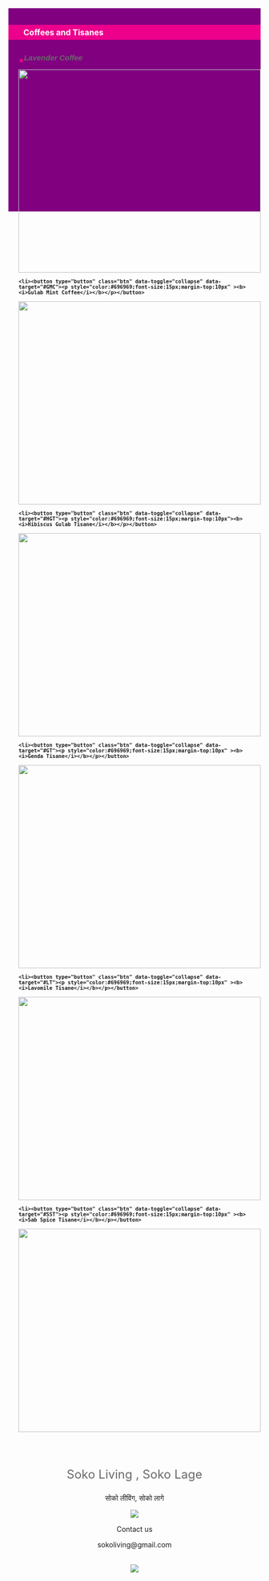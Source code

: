 
<html>


<style>
 
 
.hero-image {
  background-image: url("https://github.com/pandeyaakash/sokoliving/blob/main/images/banner.jpg?raw=true");
  width: 100%;
  height: 405px;
  background-color: purple;
  background-position: center;

}


.headtext {
color: white;
background-color: #EC008C;
padding-left: 30px;
padding-top: 5px;
padding-bottom: 5px;
font-size: 16px;
}

.btn {
  border: none;
  background-color: inherit;
  padding: 0px;
  font-size: 40px;
  cursor: pointer;
  display: inline-block;
}

.btn:hover {background: #eee;}

ul {
   list-style: none;
    vertical-align:middle;
	font: bold 12px "Helvetica Neue", Helvetica, Arial, sans-serif;
}

ul li:before {
   color: #EC008C;
   content: "•";
   font-size: 30px; /* or whatever */
   vertical-align:middle;
}

img.center {
  margin-left: auto;
  margin-right: auto;
  display: block;
}

img.banner{
	height:100%;
	width: auto;
}
</style>

<head>
  <meta name="viewport" content="width=device-width, initial-scale=1">
  <link rel="stylesheet" href="https://maxcdn.bootstrapcdn.com/bootstrap/3.4.1/css/bootstrap.min.css">
  <script src="https://ajax.googleapis.com/ajax/libs/jquery/3.5.1/jquery.min.js"></script>
  <script src="https://maxcdn.bootstrapcdn.com/bootstrap/3.4.1/js/bootstrap.min.js"></script>
</head>


<body>
<div class="hero-image"/>
<br/>
<p class="headtext"><b>Coffees and Tisanes</b></p>
<div align="left">

  <ul>
  <li><button type="button" class="btn" data-toggle="collapse" data-target="#LC"><p style="color:#696969;font-size:15px;margin-top:10px" ><b><i>Lavender Coffee</i></b></p></button>
  <div id="LC" class="collapse">
        <img align="center" width="100%" src="https://github.com/pandeyaakash/sokoliving/blob/main/images/1.jpg?raw=true" /> 
  </div>
  </li>

    <li><button type="button" class="btn" data-toggle="collapse" data-target="#GMC"><p style="color:#696969;font-size:15px;margin-top:10px" ><b><i>Gulab Mint Coffee</i></b></p></button>
  <div id="GMC" class="collapse">
        <img align="center" width="100%" src="https://github.com/pandeyaakash/sokoliving/blob/main/images/2.jpg?raw=true" /> 
  </div>
  </li>

    <li><button type="button" class="btn" data-toggle="collapse" data-target="#HGT"><p style="color:#696969;font-size:15px;margin-top:10px"><b><i>Hibiscus Gulab Tisane</i></b></p></button>
  <div id="HGT" class="collapse">
        <img align="center" width="100%" src="https://github.com/pandeyaakash/sokoliving/blob/main/images/3.jpg?raw=true" /> 
  </div>
  </li>

    <li><button type="button" class="btn" data-toggle="collapse" data-target="#GT"><p style="color:#696969;font-size:15px;margin-top:10px" ><b><i>Genda Tisane</i></b></p></button>
  <div id="GT" class="collapse">
        <img align="center" width="100%" src="https://github.com/pandeyaakash/sokoliving/blob/main/images/4.jpg?raw=true" /> 
  </div>
  </li>

    <li><button type="button" class="btn" data-toggle="collapse" data-target="#LT"><p style="color:#696969;font-size:15px;margin-top:10px" ><b><i>Lavomile Tisane</i></b></p></button>
  <div id="LT" class="collapse">
        <img align="center" width="100%" src="https://github.com/pandeyaakash/sokoliving/blob/main/images/5.jpg?raw=true" /> 
  </div>
  </li>

    <li><button type="button" class="btn" data-toggle="collapse" data-target="#SST"><p style="color:#696969;font-size:15px;margin-top:10px" ><b><i>Sab Spice Tisane</i></b></p></button>
  <div id="SST" class="collapse">
        <img align="center" width="100%" src="https://github.com/pandeyaakash/sokoliving/blob/main/images/6.jpg?raw=true" /> 
  </div>
  </li>
  </ul>
  <br>
  <br>
  </div>

  <p align="center" style="color:#696969; font-size:24px;">Soko Living , Soko Lage</p>
  <p color="#696969" align="center" >सोको लीविंग, सोको लागे</p>
  <div align="center">
   <a  href="https://sokoliving.stores.instamojo.com/">
  <img align="center"  src="https://github.com/pandeyaakash/sokoliving/blob/main/images/shop.png?raw=true" />
  </a>

  <br/>
   <p color="#696969" align="center">Contact us</p>
   <p color="#696969" align="center">sokoliving@gmail.com</p>
<br/>
  </div>
  <div align="center" >
     <a  href="https://www.instagram.com/soko.living/?hl=en">
  <img align="center"  src="https://github.com/pandeyaakash/sokoliving/blob/main/images/insta.png?raw=true" />
  </a>
   </div>


